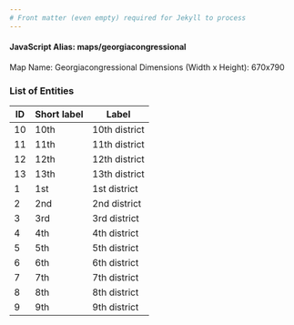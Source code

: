 ```yaml
---
# Front matter (even empty) required for Jekyll to process
---
```


#### JavaScript Alias: maps/georgiacongressional

Map Name: Georgiacongressional
Dimensions (Width x Height): 670x790





### List of Entities

ID | Short label | Label
---|---|---|
10|10th|10th district
11|11th|11th district
12|12th|12th district
13|13th|13th district
1|1st|1st district
2|2nd|2nd district
3|3rd|3rd district
4|4th|4th district
5|5th|5th district
6|6th|6th district
7|7th|7th district
8|8th|8th district
9|9th|9th district
